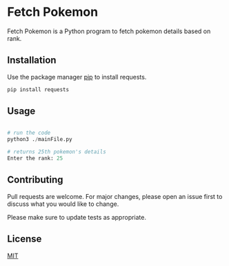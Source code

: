 # Fetch Pokemon

Fetch Pokemon is a Python program to fetch pokemon details based on rank.
## Installation

Use the package manager [pip](https://pip.pypa.io/en/stable/) to install requests.

```bash
pip install requests
```

## Usage

```python

# run the code
python3 ./mainFile.py   

# returns 25th pokemon's details                         
Enter the rank: 25

```

## Contributing
Pull requests are welcome. For major changes, please open an issue first to discuss what you would like to change.

Please make sure to update tests as appropriate.

## License
[MIT](https://choosealicense.com/licenses/mit/)
